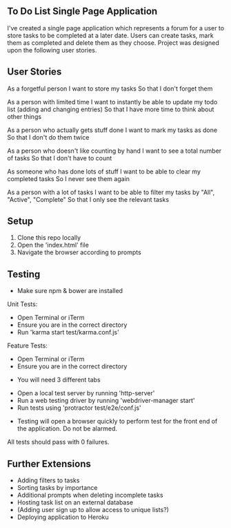 To Do List Single Page Application
-----------------------------------

I've created a single page application which represents a forum for a user
to store tasks to be completed at a later date. Users can create tasks,
mark them as completed and delete them as they choose. Project was designed
upon the following user stories.

User Stories
------------

As a forgetful person
I want to store my tasks
So that I don't forget them

As a person with limited time
I want to instantly be able to update my todo list (adding and changing entries)
So that I have more time to think about other things

As a person who actually gets stuff done
I want to mark my tasks as done
So that I don't do them twice

As a person who doesn't like counting by hand
I want to see a total number of tasks
So that I don't have to count

As someone who has done lots of stuff
I want to be able to clear my completed tasks
So I never see them again

As a person with a lot of tasks
I want to be able to filter my tasks by "All", "Active", "Complete"
So that I only see the relevant tasks


Setup
------

1. Clone this repo locally
2. Open the 'index.html' file
3. Navigate the browser according to prompts

Testing
-------
* Make sure npm & bower are installed

Unit Tests:
- Open Terminal or iTerm
- Ensure you are in the correct directory
- Run 'karma start test/karma.conf.js'

Feature Tests:
- Open Terminal or iTerm
- Ensure you are in the correct directory
* You will need 3 different tabs
- Open a local test server by running 'http-server'
- Run a web testing driver by running 'webdriver-manager start'
- Run tests using 'protractor test/e2e/conf.js'

* Testing will open a browser quickly to perform test for the front end
of the application. Do not be alarmed.

All tests should pass with 0 failures.

Further Extensions
------------------

- Adding filters to tasks
- Sorting tasks by importance
- Additional prompts when deleting incomplete tasks
- Hosting task list on an external database
 - (Adding user sign up to allow access to unique lists?)
- Deploying application to Heroku
